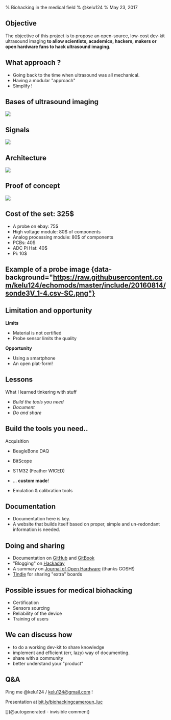 % Biohacking in the medical field
% @kelu124
% May 23, 2017

## Objective

The objective of this project is to propose an open-source, low-cost dev-kit ultrasound imaging __to allow scientists, academics, hackers, makers or open hardware fans to hack ultrasound imaging__.

## What approach ?

* Going back to the time when ultrasound was all mechanical.
* Having a modular "approach"
* Simplify !

## Bases of ultrasound imaging

![](http://openhardware.metajnl.com/articles/10.5334/joh.2/joh-1-2-g2.png)

## Signals

![](https://raw.githubusercontent.com/kelu124/echomods/master/goblin/images/slide_principle.png)

## Architecture

![](http://openhardware.metajnl.com/articles/10.5334/joh.2/joh-1-2-g1.png)

## Proof of concept

![](https://raw.githubusercontent.com/kelu124/echomods/master/doj/images/doj_v2_notes.jpg)

## Cost of the set: 325$

* A probe on ebay: 75$
* High voltage module: 80$ of components
* Analog processing module: 80$ of components
* PCBs: 40$
* ADC Pi Hat: 40$ 
* Pi: 10$

## Example of a probe image  {data-background="https://raw.githubusercontent.com/kelu124/echomods/master/include/20160814/sonde3V_1-4.csv-SC.png"}

## Limitation and opportunity

__Limits__

* Material is not certified
* Probe sensor limits the quality

__Opportunity__

* Using a smartphone
* An open plat-form!

## Lessons

What I learned tinkering with stuff

* _Build the tools you need_ 
* _Document_
* _Do and share_


## Build the tools you need..

Acquisition

* BeagleBone DAQ
* BitScope
* STM32 (Feather WICED)
* ... __custom made__!

* Emulation & calibration tools

## Documentation

* Documentation here is key. 
* A website that builds itself based on proper, simple and un-redondant information is needed. 

## Doing and sharing

* Documentation on [GitHub](https://github.com/kelu124/echomods/) and [GitBook](https://kelu124.gitbooks.io/echomods/content/)
* "Blogging" on [Hackaday](https://hackaday.io/project/9281-murgen-open-source-ultrasound-imaging)
* A summary on [Journal of Open Hardware](http://openhardware.metajnl.com/articles/10.5334/joh.2/) (thanks GOSH!)
* [Tindie](https://www.tindie.com/stores/kelu124/) for sharing "extra" boards

## Possible issues for medical biohacking

* Certification
* Sensors sourcing
* Reliability of the device
* Training of users
 
## We can discuss how

* to do a working dev-kit to share knowledge
* implement and efficient (err, lazy) way of documenting. 
* share with a community
* better understand your "product"


## Q&A

Ping me @kelu124 / kelu124@gmail.com !

Presentation at [bit.ly/biohackingcameroun_luc](http://bit.ly/biohackingcameroun_luc)



[](@autogenerated - invisible comment)